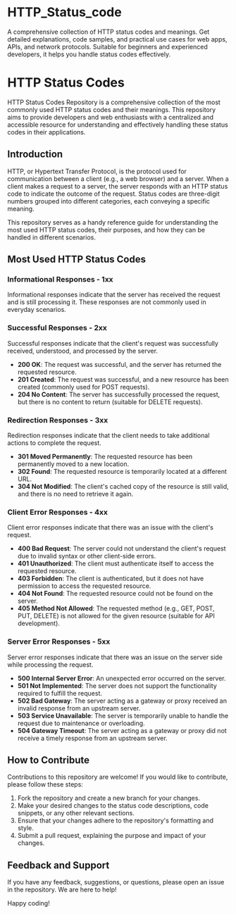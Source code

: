 # HTTP_Status_code
A comprehensive collection of HTTP status codes and meanings. Get detailed explanations, code samples, and practical use cases for web apps, APIs, and network protocols. Suitable for beginners and experienced developers, it helps you handle status codes effectively.

# HTTP Status Codes

HTTP Status Codes Repository is a comprehensive collection of the most commonly used HTTP status codes and their meanings. This repository aims to provide developers and web enthusiasts with a centralized and accessible resource for understanding and effectively handling these status codes in their applications.

## Introduction

HTTP, or Hypertext Transfer Protocol, is the protocol used for communication between a client (e.g., a web browser) and a server. When a client makes a request to a server, the server responds with an HTTP status code to indicate the outcome of the request. Status codes are three-digit numbers grouped into different categories, each conveying a specific meaning.

This repository serves as a handy reference guide for understanding the most used HTTP status codes, their purposes, and how they can be handled in different scenarios.


## Most Used HTTP Status Codes

### Informational Responses - 1xx

Informational responses indicate that the server has received the request and is still processing it. These responses are not commonly used in everyday scenarios.

### Successful Responses - 2xx

Successful responses indicate that the client's request was successfully received, understood, and processed by the server.

- **200 OK**: The request was successful, and the server has returned the requested resource.
- **201 Created**: The request was successful, and a new resource has been created (commonly used for POST requests).
- **204 No Content**: The server has successfully processed the request, but there is no content to return (suitable for DELETE requests).

### Redirection Responses - 3xx

Redirection responses indicate that the client needs to take additional actions to complete the request.

- **301 Moved Permanently**: The requested resource has been permanently moved to a new location.
- **302 Found**: The requested resource is temporarily located at a different URL.
- **304 Not Modified**: The client's cached copy of the resource is still valid, and there is no need to retrieve it again.

### Client Error Responses - 4xx

Client error responses indicate that there was an issue with the client's request.

- **400 Bad Request**: The server could not understand the client's request due to invalid syntax or other client-side errors.
- **401 Unauthorized**: The client must authenticate itself to access the requested resource.
- **403 Forbidden**: The client is authenticated, but it does not have permission to access the requested resource.
- **404 Not Found**: The requested resource could not be found on the server.
- **405 Method Not Allowed**: The requested method (e.g., GET, POST, PUT, DELETE) is not allowed for the given resource (suitable for API development).

### Server Error Responses - 5xx

Server error responses indicate that there was an issue on the server side while processing the request.

- **500 Internal Server Error**: An unexpected error occurred on the server.
- **501 Not Implemented**: The server does not support the functionality required to fulfill the request.
- **502 Bad Gateway**: The server acting as a gateway or proxy received an invalid response from an upstream server.
- **503 Service Unavailable**: The server is temporarily unable to handle the request due to maintenance or overloading.
- **504 Gateway Timeout**: The server acting as a gateway or proxy did not receive a timely response from an upstream server.

## How to Contribute

Contributions to this repository are welcome! If you would like to contribute, please follow these steps:

1. Fork the repository and create a new branch for your changes.
2. Make your desired changes to the status code descriptions, code snippets, or any other relevant sections.
3. Ensure that your changes adhere to the repository's formatting and style.
4. Submit a pull request, explaining the purpose and impact of your changes.



## Feedback and Support

If you have any feedback, suggestions, or questions, please open an issue in the repository. We are here to help!

Happy coding!
